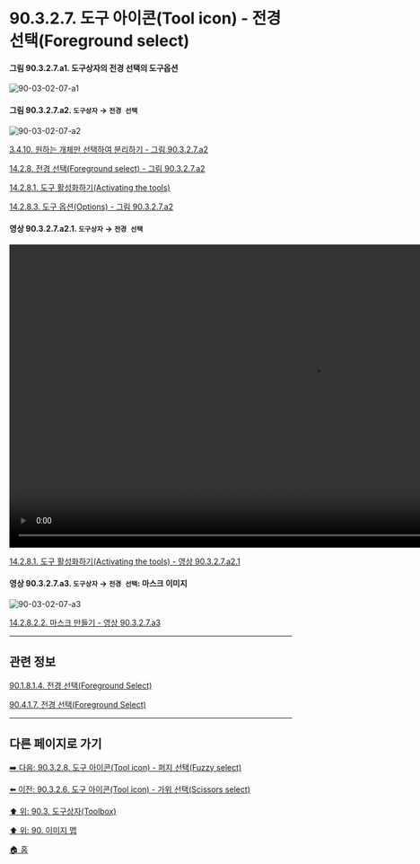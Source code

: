 # 90.3.2.7. 도구 아이콘(Tool icon) - 전경 선택(Foreground select)

<a id="90-03-02-07-a1"></a>

#### 그림 90.3.2.7.a1. 도구상자의 전경 선택의 도구옵션
![90-03-02-07-a1](https://github.com/wonder13662/gimp/assets/15767104/a2bff298-8bdf-4c4d-b2df-51c86f3ef6cf)

<a id="90-03-02-07-a2"></a>

#### 그림 90.3.2.7.a2. `도구상자` → `전경 선택`
![90-03-02-07-a2](https://github.com/wonder13662/gimp/assets/15767104/05285a09-156c-43d6-839f-60da3269ea21)

[3.4.10. 원하는 개체만 선택하여 분리하기 - 그림 90.3.2.7.a2](./03-04-10-separating-an-object-from-its-background.md#90-03-02-07-a2)

[14.2.8. 전경 선택(Foreground select) - 그림 90.3.2.7.a2](./14-02-08-00-foreground-select.md#90-03-02-07-a2)

[14.2.8.1. 도구 활성화하기(Activating the tools)](./14-02-08-01-activating_the_tool.md#90-03-02-07-a2)

[14.2.8.3. 도구 옵션(Options) - 그림 90.3.2.7.a2](./14-02-08-03-options.md#90-03-02-07-a2)

<a id="90-03-02-07-a2-01"></a>

#### 영상 90.3.2.7.a2.1. `도구상자` → `전경 선택`
<video controls="controls" width="1080" src="https://github.com/wonder13662/gimp/assets/15767104/98243d94-2fe7-4a47-99d8-7e827849f265"></video>

[14.2.8.1. 도구 활성화하기(Activating the tools) - 영상 90.3.2.7.a2.1](./14-02-08-01-activating_the_tool.md#90-03-02-07-a2-01)

<a id="90-03-02-07-a3"></a>

#### 영상 90.3.2.7.a3. `도구상자` → `전경 선택`: 마스크 이미지
![90-03-02-07-a3](https://github.com/wonder13662/gimp/assets/15767104/f36c1aac-66a8-4ebe-aeaa-5263f2231c64)

[14.2.8.2.2. 마스크 만들기 - 영상 90.3.2.7.a3](./14-02-08-02-02-create_mask.md#90-03-02-07-a3)

***

## 관련 정보

[90.1.8.1.4. 전경 선택(Foreground Select)](./90-01-08-01-04-foreground_select.md)

[90.4.1.7. 전경 선택(Foreground Select)](./90-04-01-07-foreground_select.md)

***

## 다른 페이지로 가기

[➡️ 다음: 90.3.2.8. 도구 아이콘(Tool icon) - 퍼지 선택(Fuzzy select)](./90-03-02-08-fuzzy_select.md)

[⬅️ 이전: 90.3.2.6. 도구 아이콘(Tool icon) - 가위 선택(Scissors select)](./90-03-02-06-scissors_select.md)

[⬆️ 위: 90.3. 도구상자(Toolbox)](./90-03-00-toolbox.md)

[⬆️ 위: 90. 이미지 맵](./90-00-image-map.md)

[🏠 홈](./00-home.md)
